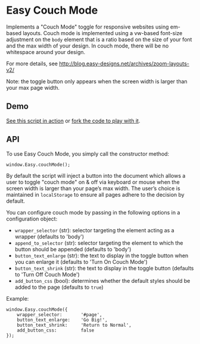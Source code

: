 Easy Couch Mode
===============

Implements a "Couch Mode" toggle for responsive websites using em-based layouts. Couch mode is implemented using a vw-based font-size adjustment on the 
`body` element that is a ratio based on the size of your font and the max width of your design. In couch mode, there will be no whitespace around your design.

For more details, see http://blog.easy-designs.net/archives/zoom-layouts-v2/

Note: the toggle button only appears when the screen width is larger than your max page width.

Demo
----

[See this script in action](http://codepen.io/aarongustafson/full/stnpj) or [fork the code to play with it](http://codepen.io/aarongustafson/pen/stnpj).

API
---

To use Easy Couch Mode, you simply call the constructor method:

	window.Easy.couchMode();
	
By default the script will inject a button into the document which allows a 
user to toggle "couch mode" on & off via keyboard or mouse when the screen width 
is larger than your page’s max width. The user’s choice is maintained in 
`localStorage` to ensure all pages adhere to the decision by default.

You can configure couch mode by passing in the following options in a 
configuration object:

 * `wrapper_selector` (str): selector targeting the element acting as a wrapper (defaults to 'body')
 * `append_to_selector` (str): selector targeting the element to which the button should be appended (defaults to 'body')
 * `button_text_enlarge` (str): the text to display in the toggle button when you can enlarge it (defaults to 'Turn On Couch Mode')
 * `button_text_shrink` (str): the text to display in the toggle button (defaults to 'Turn Off Couch Mode')
 * `add_button_css` (bool): determines whether the default styles should be added to the page (defaults to `true`)

Example:

	window.Easy.couchMode({
		wrapper_selector:		'#page',
		button_text_enlarge:	'Go Big!',
		button_text_shrink:		'Return to Normal',
		add_button_css:			false
	});